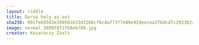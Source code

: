 ```yaml
---
layout: riddle
title: Durva hely az ovi
sha256: 991fe69343e399501633d32b8cf6c4af73f7e89e92deecea27bdcd7c29330240
image: normal_3699f8f1fb8eb789.jpg
creator: Kozaróczy Zsolt
---
```

